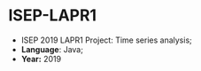# ISEP-LAPR1
* ISEP 2019 LAPR1 Project: Time series analysis;
* **Language**: Java;
* **Year:** 2019
